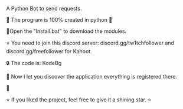 A Python Bot to send requests.

🐍 The program is 100% created in python 🐍

💾Open the "Install.bat" to download the modules.

⭐️ You need to join this discord server: discord.gg/tw1tchfollower and discord.gg/freefollower for Kahoot.

🔒 The code is: KodeBg

🍏 Now I let you discover the application everything is registered there.

💎 

⭐ If you liked the project, feel free to give it a shining star. ⭐

